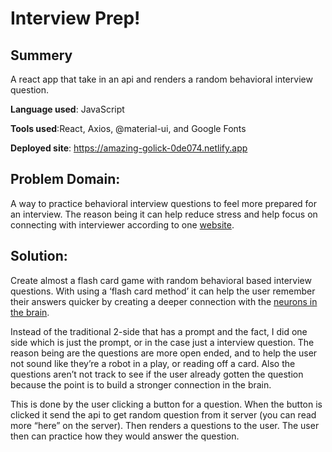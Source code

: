 # Interview Prep!

## Summery
A react app that take in an api and renders a random behavioral interview question.

__Language used__: JavaScript

__Tools used__:React, Axios, @material-ui, and Google Fonts

__Deployed site__:
https://amazing-golick-0de074.netlify.app


## Problem Domain:
A way to practice behavioral interview questions to feel more prepared for an interview. The reason being it can help reduce stress and help focus on connecting with interviewer according to one [website](https://www.thebalancecareers.com/job-interview-practice-how-to-rehearse-for-an-interview-2062803).

## Solution:
Create almost a flash card game with random behavioral based interview questions. With using a ‘flash card method’ it can help the user remember their answers quicker by creating a deeper connection with the [neurons in the brain](https://www.petersons.com/blog/why-flashcards-work/).

Instead of the traditional 2-side that has a prompt and the fact, I did one side which is just the prompt, or in the case just a interview question. The reason being are the questions are more open ended, and to help the user not sound like they’re a robot in a play, or reading off a card. Also the questions aren’t not track to see if the user already gotten the question because the point is to build a stronger connection in the brain.

This is done by the user clicking a button for a question. When the button is clicked it send the api to get random question from it server (you can read more “here” on the server). Then renders a questions to the user. The user then can practice how they would answer the question.

